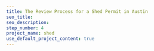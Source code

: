 ```yaml
---
title: The Review Process for a Shed Permit in Austin
seo_title:
seo_description:
step_number: 4
project_name: shed
use_default_project_content: true
---
```

